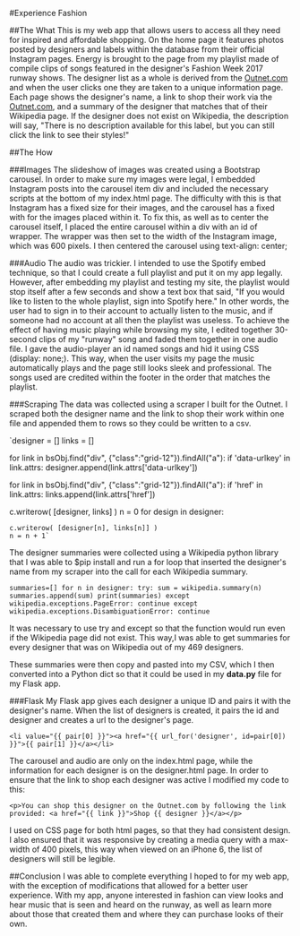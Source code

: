 #Experience Fashion


##The What
This is my web app that allows users to access all they need for inspired and affordable shopping. On the home page it features photos posted by designers and labels within the database from their official Instagram pages. Energy is brought to the page from my playlist made of compile clips of songs featured in the designer's Fashion Week 2017 runway shows. The designer list as a whole is derived from the [Outnet.com](https://www.theoutnet.com/en-US/) and when the user clicks one they are taken to a unique information page. Each page shows the designer's name, a link to shop their work via the [Outnet.com](https://www.theoutnet.com/en-US/Shop/Designers), and a summary of the designer that matches that of their Wikipedia page. If the designer does not exist on Wikipedia, the description will say, "There is no description available for this label, but you can still click the link to see their styles!"

##The How

###Images
The slideshow of images was created using a Bootstrap carousel. In order to make sure my images were legal, I embedded Instagram posts into the carousel item div and included the necessary scripts at the bottom of my index.html page. The difficulty with this is that Instagram has a fixed size for their images, and the carousel has a fixed with for the images placed within it. To fix this, as well as to center the carousel itself, I placed the entire carousel within a div with an id of wrapper. The wrapper was then set to the width of the Instagram image, which was 600 pixels. I then centered the carousel using text-align: center;

###Audio
The audio was trickier. I intended to use the Spotify embed technique, so that I could create a full playlist and put it on my app legally. However, after embedding my playlist and testing my site, the playlist would stop itself after a few seconds and show a text box that said, "If you would like to listen to the whole playlist, sign into Spotify here." In other words, the user had to sign in to their account to actually listen to the music, and if someone had no account at all then the playlist was useless. To achieve the effect of having music playing while browsing my site, I edited together 30-second clips of my "runway" song and faded them together in one audio file. I gave the audio-player an id named songs and hid it using CSS (display: none;). This way, when the user visits my page the music automatically plays and the page still looks sleek and professional. The songs used are credited within the footer in the order that matches the playlist.

###Scraping
The data was collected using a scraper I built for the Outnet. I scraped both the designer name and the link to shop their work within one file and appended them to rows so they could be written to a csv.

`designer = []
links = []

for link in bsObj.find("div", {"class":"grid-12"}).findAll("a"):
    if 'data-urlkey' in link.attrs:
        designer.append(link.attrs['data-urlkey'])

for link in bsObj.find("div", {"class":"grid-12"}).findAll("a"):
    if 'href' in link.attrs:
        links.append(link.attrs['href'])

c.writerow( [designer, links] )
n = 0
for design in designer:

    c.writerow( [designer[n], links[n]] )
    n = n + 1`

The designer summaries were collected using a Wikipedia python library that I was able to $pip install and run a for loop that inserted the designer's name from my scraper into the call for each Wikipedia summary.

`summaries=[]
for n in designer:
    try:
        sum = wikipedia.summary(n)
        summaries.append(sum)
        print(summaries)
    except wikipedia.exceptions.PageError:
        continue
    except wikipedia.exceptions.DisambiguationError:
        continue`

It was necessary to use try and except so that the function would run even if the Wikipedia page did not exist. This way,I was able to get summaries for every designer that was on Wikipedia out of my 469 designers.

These summaries were then copy and pasted into my CSV, which I then converted into a Python dict so that it could be used in my **data.py** file for my Flask app.

###Flask
My Flask app gives each designer a unique ID and pairs it with the designer's name. When the list of designers is created, it pairs the id and designer and creates a url to the designer's page.

`<li value="{{ pair[0] }}"><a href="{{ url_for('designer', id=pair[0]) }}">{{ pair[1] }}</a></li>`

The carousel and audio are only on the index.html page, while the information for each designer is on the designer.html page. In order to ensure that the link to shop each designer was active I modified my code to this:

`<p>You can shop this designer on the Outnet.com by following the link provided: <a href="{{ link }}">Shop {{ designer }}</a></p>`

I used on CSS page for both html pages, so that they had consistent design. I also ensured that it was responsive by creating a media query with a max-width of 400 pixels, this way when viewed on an iPhone 6, the list of designers will still be legible.

##Conclusion
I was able to complete everything I hoped to for my web app, with the exception of modifications that allowed for a better user experience. With my app, anyone interested in fashion can view looks and hear music that is seen and heard on the runway, as well as learn more about those that created them and where they can purchase looks of their own.
